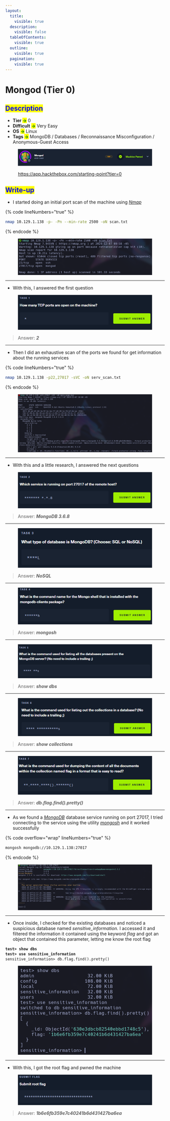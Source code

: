 ```yaml
---
layout:
  title:
    visible: true
  description:
    visible: false
  tableOfContents:
    visible: true
  outline:
    visible: true
  pagination:
    visible: true
---
```


# Mongod (Tier 0)

## <mark style="color:blue;">Description</mark>

* **Tier&#x20;**<mark style="color:green;">**->**</mark> 0
* **Difficult** <mark style="color:green;">**->**</mark> Very Easy
* **OS** <mark style="color:green;">**->**</mark> Linux
* **Tags&#x20;**<mark style="color:green;">**->**</mark> MongoDB / Databases / Reconnaissance Misconfiguration / Anonymous-Guest Access

<figure><img src="../../.gitbook/assets/image (57) (1).png" alt=""><figcaption><p><a href="https://app.hackthebox.com/starting-point?tier=0">https://app.hackthebox.com/starting-point?tier=0</a></p></figcaption></figure>

## <mark style="color:blue;">Write-up</mark>

* I started doing an initial port scan of the machine using [_Nmap_](../../networks/tools-and-utilities.md#nmap)

{% code lineNumbers="true" %}
```bash
nmap 10.129.1.138 -p- -Pn --min-rate 2500 -oN scan.txt
```
{% endcode %}

<figure><img src="../../.gitbook/assets/image (53) (1).png" alt=""><figcaption></figcaption></figure>

***

* With this, I answered the first question

<figure><img src="../../.gitbook/assets/image (593).png" alt=""><figcaption></figcaption></figure>

> Answer: _**2**_

***

* Then I did an exhaustive scan of the ports we found for get information about the running services

{% code lineNumbers="true" %}
```bash
nmap 10.129.1.138 -p22,27017 -sVC -oN serv_scan.txt
```
{% endcode %}

<figure><img src="../../.gitbook/assets/image (54) (1).png" alt=""><figcaption></figcaption></figure>

***

* With this and a little research, I answered the next questions

<figure><img src="../../.gitbook/assets/image (595).png" alt=""><figcaption></figcaption></figure>

> Answer: _**MongoDB 3.6.8**_

***

<figure><img src="../../.gitbook/assets/image (598).png" alt=""><figcaption></figcaption></figure>

> Answer: _**NoSQL**_

***

<figure><img src="../../.gitbook/assets/image (599).png" alt=""><figcaption></figcaption></figure>

> Answer: _**mongosh**_

***

<figure><img src="../../.gitbook/assets/image (600).png" alt=""><figcaption></figcaption></figure>

> Answer: _**show dbs**_

***

<figure><img src="../../.gitbook/assets/image (601).png" alt=""><figcaption></figcaption></figure>

> Answer: _**show collections**_

***

<figure><img src="../../.gitbook/assets/image (602).png" alt=""><figcaption></figcaption></figure>

> Answer: _**db.flag.find().pretty()**_

***

* As we found a [_MongoDB_](https://www.mongodb.com/) database service running on port 27017, I tried connecting to the service using the utility [_mongosh_](../../database-attacks/tools-and-utilities.md#mongosh) and it worked successfully

{% code overflow="wrap" lineNumbers="true" %}
```bash
mongosh mongodb://10.129.1.138:27017
```
{% endcode %}

<figure><img src="../../.gitbook/assets/image (55) (1).png" alt=""><figcaption></figcaption></figure>

***

* Once inside, I checked for the existing databases and noticed a suspicious database named _sensitive\_information._ I accessed it and filtered the information it contained using the keyword _flag_ and got an object that contained this parameter, letting me know the root flag

<pre class="language-mongodb" data-overflow="wrap" data-line-numbers><code class="lang-mongodb"><strong>test> show dbs
</strong><strong>test> use sensitive_information
</strong>sensitive_information> db.flag.find().pretty()
</code></pre>

<figure><img src="../../.gitbook/assets/image (56) (1).png" alt=""><figcaption></figcaption></figure>

***

* With this, I got the root flag and pwned the machine

<figure><img src="../../.gitbook/assets/image (39) (1) (1) (1).png" alt=""><figcaption></figcaption></figure>

> Answer: _**1b6e6fb359e7c40241b6d431427ba6ea**_
